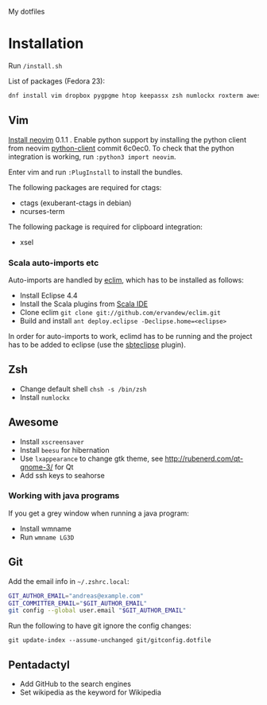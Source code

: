 My dotfiles

# Installation

Run `/install.sh`

List of packages (Fedora 23):
```zsh
dnf install vim dropbox pygpgme htop keepassx zsh numlockx roxterm awesome tmux vicious ctags ncurses-term xsel xscreensaver beesu lxappearance wmname
```

## Vim

[Install neovim](https://github.com/neovim/neovim/wiki/Installing-Neovim) 0.1.1
. Enable python support by installing the python client from neovim
[python-client](https://github.com/neovim/python-client) commit 6c0ec0. To
check that the python integration is working, run `:python3 import neovim`.

Enter vim and run `:PlugInstall` to install the bundles.

The following packages are required for ctags:
* ctags (exuberant-ctags in debian)
* ncurses-term

The following package is required for clipboard integration:
* xsel

### Scala auto-imports etc

Auto-imports are handled by [eclim](http://eclim.org/), which has to be
installed as follows:
* Install Eclipse 4.4
* Install the Scala plugins from [Scala IDE](http://scala-ide.org/download/current.html)
* Clone eclim `git clone git://github.com/ervandew/eclim.git`
* Build and install `ant deploy.eclipse -Declipse.home=<eclipse>`

In order for auto-imports to work, eclimd has to be running and the project has
to be added to eclipse (use the
[sbteclipse](https://github.com/typesafehub/sbteclipse) plugin).

## Zsh

* Change default shell `chsh -s /bin/zsh`
* Install `numlockx`

## Awesome

* Install `xscreensaver`
* Install `beesu` for hibernation
* Use `lxappearance` to change gtk theme, see http://rubenerd.com/qt-gnome-3/ for Qt
* Add ssh keys to seahorse

### Working with java programs

If you get a grey window when running a java program:

* Install wmname
* Run `wmname LG3D`

## Git

Add the email info in `~/.zshrc.local`:

```zsh
GIT_AUTHOR_EMAIL="andreas@example.com"
GIT_COMMITTER_EMAIL="$GIT_AUTHOR_EMAIL"
git config --global user.email "$GIT_AUTHOR_EMAIL"
```

Run the following to have git ignore the config changes:

    git update-index --assume-unchanged git/gitconfig.dotfile

## Pentadactyl

* Add GitHub to the search engines
* Set wikipedia as the keyword for Wikipedia
